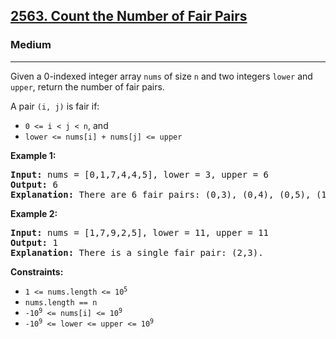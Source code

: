 <h2><a href="https://leetcode.com/problems/count-the-number-of-fair-pairs">2563. Count the Number of Fair Pairs</a></h2>
<h3>Medium</h3>
<hr>
<p>Given a 0-indexed integer array <code>nums</code> of size <code>n</code> and two integers <code>lower</code> and <code>upper</code>, return the number of fair pairs.</p>

<p>A pair <code>(i, j)</code> is fair if:</p>
<ul>
  <li><code>0 <= i < j < n</code>, and</li>
  <li><code>lower <= nums[i] + nums[j] <= upper</code></li>
</ul>

<p><strong>Example 1:</strong></p>
<pre>
<strong>Input:</strong> nums = [0,1,7,4,4,5], lower = 3, upper = 6
<strong>Output:</strong> 6
<strong>Explanation:</strong> There are 6 fair pairs: (0,3), (0,4), (0,5), (1,3), (1,4), and (1,5).
</pre>

<p><strong>Example 2:</strong></p>
<pre>
<strong>Input:</strong> nums = [1,7,9,2,5], lower = 11, upper = 11
<strong>Output:</strong> 1
<strong>Explanation:</strong> There is a single fair pair: (2,3).
</pre>

<p><strong>Constraints:</strong></p>
<ul>
  <li><code>1 <= nums.length <= 10<sup>5</sup></code></li>
  <li><code>nums.length == n</code></li>
  <li><code>-10<sup>9</sup> <= nums[i] <= 10<sup>9</sup></code></li>
  <li><code>-10<sup>9</sup> <= lower <= upper <= 10<sup>9</sup></code></li>
</ul>
